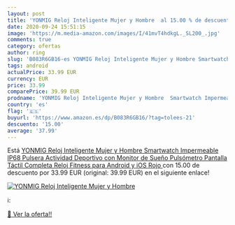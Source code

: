 ```yaml
---
layout: post
title: 'YONMIG Reloj Inteligente Mujer y Hombre  al 15.00 % de descuento'
date: 2020-09-24 15:51:15
image: 'https://m.media-amazon.com/images/I/41mvT4hdkgL._SL200_.jpg'
comments: true
category: ofertas
author: ring
slug: 'B083R6GB16-es YONMIG Reloj Inteligente Mujer y Hombre Smartwatch...'
tags: android
actualPrice: 33.99 EUR
currency: EUR
price: 33.99
comparePrice: 39.99 EUR
prodname: 'YONMIG Reloj Inteligente Mujer y Hombre  Smartwatch Impermeable IP68 Pulsera Actividad Deportivo con Monitor de Sueño  Pulsómetro  Pantalla Táctil Completa Reloj Fitness para Android y iOS  Rojo '
country: 'es'
flag: '🇪🇸'
buyurl: 'https://www.amazon.es/dp/B083R6GB16/?tag=tolees-21'
descuento: '15.00'
average: '37.99'
---
```


Está [YONMIG Reloj Inteligente Mujer y Hombre  Smartwatch Impermeable IP68 Pulsera Actividad Deportivo con Monitor de Sueño  Pulsómetro  Pantalla Táctil Completa Reloj Fitness para Android y iOS  Rojo ](https://www.amazon.es/dp/B083R6GB16/?tag=tolees-21) con 15.00 de descuento por 33.99 EUR (original: 39.99 EUR) en el siguiente enlace!

[![YONMIG Reloj Inteligente Mujer y Hombre ](https://m.media-amazon.com/images/I/41mvT4hdkgL._SL200_.jpg)](https://www.amazon.es/dp/B083R6GB16/?tag=tolees-21)

ℹ️:


[🛒 Ver la oferta!!](https://www.amazon.es/dp/B083R6GB16/?tag=tolees-21)
